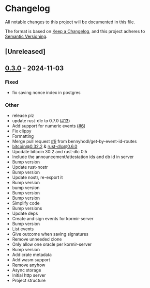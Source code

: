 # Changelog

All notable changes to this project will be documented in this file.

The format is based on [Keep a Changelog](https://keepachangelog.com/en/1.0.0/),
and this project adheres to [Semantic Versioning](https://semver.org/spec/v2.0.0.html).

## [Unreleased]

## [0.3.0](https://github.com/bennyhodl/kormir/releases/tag/kormir-server-v0.3.0) - 2024-11-03

### Fixed

- fix saving nonce index in postgres

### Other

- release plz
- update rust-dlc to 0.7.0 ([#13](https://github.com/bennyhodl/kormir/pull/13))
- Add support for numeric events ([#6](https://github.com/bennyhodl/kormir/pull/6))
- Fix clippy
- Formatting
- Merge pull request [#9](https://github.com/bennyhodl/kormir/pull/9) from bennyhodl/get-by-event-id-routes
- bitcoin@0.32.2 & rust-dlc@0.6.0
- Upodate bitcoin 30.2 and rust-dlc 0.5
- Include the announcement/attestation ids and db id in server
- Bump version
- Update rust-nostr
- Bump version
- Update nostr, re-export it
- Bump version
- bump version
- Bump version
- Bump version
- Simplify code
- Bump versions
- Update deps
- Create and sign events for kormir-server
- Bump version
- List events
- Give outcome when saving signatures
- Remove unneeded clone
- Only allow one oracle per kormir-server
- Bump version
- Add crate metadata
- Add wasm support
- Remove anyhow
- Async storage
- Initial http server
- Project structure
